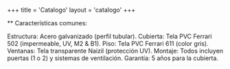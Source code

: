 +++
title = 'Catalogo'
layout = 'catalogo'
+++

** Características comunes: 

Estructura: Acero galvanizado (perfil tubular).
Cubierta: Tela PVC Ferrari 502 (impermeable, UV, M2 & B1).
Piso: Tela PVC Ferrari 611 (color gris).
Ventanas: Tela transparente Naizil (protección UV).
Montaje: Todos incluyen puertas (1 o 2) y sistemas de ventilación.
Garantía: 5 años para la cubierta.
